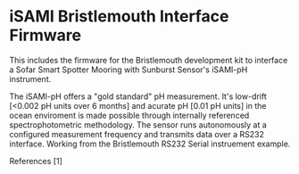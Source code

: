# iSAMI Bristlemouth Interface Firmware
This includes the firmware for the Bristlemouth development kit to interface a Sofar Smart Spotter Mooring with Sunburst Sensor's iSAMI-pH instrument. 

The iSAMI-pH offers a "gold standard" pH measurement. It's low-drift [<0.002 pH units over 6 months] and acurate pH [0.01 pH units] in the ocean enviroment is made possible through internally referenced spectrophotometric methodology. The sensor runs autonomously at a configured measurement frequency and transmits data over a RS232 interface.
Working from the Bristlemouth RS232 Serial instruement example.

References
[1] 
